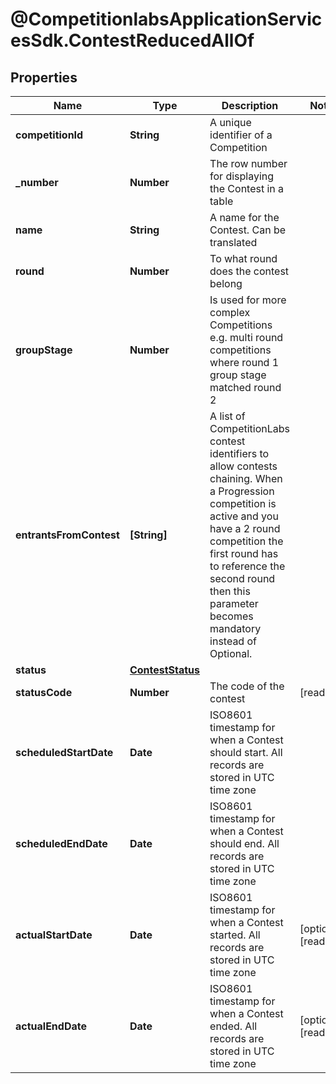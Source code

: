 # @CompetitionlabsApplicationServicesSdk.ContestReducedAllOf

## Properties

Name | Type | Description | Notes
------------ | ------------- | ------------- | -------------
**competitionId** | **String** | A unique identifier of a Competition | 
**_number** | **Number** | The row number for displaying the Contest in a table | 
**name** | **String** | A name for the Contest. Can be translated | 
**round** | **Number** | To what round does the contest belong | 
**groupStage** | **Number** | Is used for more complex Competitions e.g. multi round competitions where round 1 group stage matched round 2 | 
**entrantsFromContest** | **[String]** | A list of CompetitionLabs contest identifiers to allow contests chaining. When a Progression competition is active and you have a 2 round competition the first round has to reference the second round then this parameter becomes mandatory instead of Optional. | 
**status** | [**ContestStatus**](ContestStatus.md) |  | 
**statusCode** | **Number** | The code of the contest | [readonly] 
**scheduledStartDate** | **Date** | ISO8601 timestamp for when a Contest should start. All records are stored in UTC time zone | 
**scheduledEndDate** | **Date** | ISO8601 timestamp for when a Contest should end. All records are stored in UTC time zone | 
**actualStartDate** | **Date** | ISO8601 timestamp for when a Contest started. All records are stored in UTC time zone | [optional] [readonly] 
**actualEndDate** | **Date** | ISO8601 timestamp for when a Contest ended. All records are stored in UTC time zone | [optional] [readonly] 


